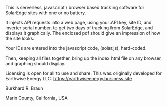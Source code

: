 
This is serverless, javascript / browser based tracking software for SolarEdge sites with one or no battery.

It injects API requests into a web page, using your API key, site ID, and inverter serial number, to get two days of tracking from SolarEdge, and displays it graphically. The enclosed pdf should give an impression of how the site looks.

Your IDs are entered into the javascript code, (solar.js), hard-coded.

Then, keeping all files together, bring up the index.html file on any browser, and graphing should display.

Licensing is open for all to use and share. This was originally developed for Earthwise Energy LLC.
https://earthwiseenergy.business.site

Burkhard R. Braun

Marin County, California, USA
